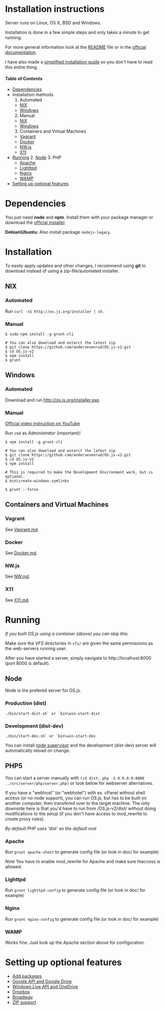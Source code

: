 # Installation instructions

Server runs on Linux, OS X, BSD and Windows.

Installation is done in a few simple steps and only takes a minute to get running.

For more general information look at the [README](README.md) file or in the [official documentation](http://os.js.org/doc/).

I have also made a [simplified installation guide](http://os.js.org/doc/manuals/man-install.html) so you don't have to read this entire thing.

#### Table of Contents

* [Dependencies](#dependencies)
* Installation methods
  1. Automated
    * [NIX](#automated)
    * [Windows](#automated-1)
  2. Manual
    * [NIX](#manual)
    * [Windows](#manual-1)
  3. Containers and Virtual Machines
    * [Vagrant](#vagrant)
    * [Docker](#docker)
    * [NW.js](#nwjs)
    * [X11](#x11)
* [Running](#running)
  2. [Node](#node)
  3. PHP
    * [Apache](#apache)
    * [Lighttpd](#lighttpd)
    * [Nginx](#nginx)
    * [WAMP](#wamp)
* [Setting up optional features](#setting-up-optional-features)

# Dependencies

You just need **node** and **npm**. Install them with your package manager or download the [official installer](https://nodejs.org).

**Debian\Ubuntu:** Also install package `nodejs-legacy`.

# Installation

To easily apply updates and other changes, I recommend using **git** to download instead of using a zip-file/automated installer.

## NIX

### Automated

Run `curl -sS http://os.js.org/installer | sh`.

### Manual

```shell
$ sudo npm install -g grunt-cli

# You can also download and extarct the latest zip
$ git clone https://github.com/andersevenrud/OS.js-v2.git
$ cd OS.js-v2
$ npm install
$ grunt
```

## Windows

### Automated

Download and run http://os.js.org/installer.exe.

### Manual

[Official video instruction on YouTube](https://www.youtube.com/watch?v=Cj3OdxTdGGc)

Run `cmd` as *Administrator* (important)!

```shell
$ npm install -g grunt-cli

# You can also download and extarct the latest zip
$ git clone https://github.com/andersevenrud/OS.js-v2.git
$ cd OS.js-v2
$ npm install

# This is required to make the Development Environment work, but is optional.
$ bin\create-windows-symlinks

$ grunt --force
```

## Containers and Virtual Machines

### Vagrant

See [Vagrant.md](https://github.com/andersevenrud/OS.js-v2/blob/master/doc/Vagrant.md).

### Docker

See [Docker.md](https://github.com/andersevenrud/OS.js-v2/blob/master/doc/Docker.md).

### NW.js

See [NW.md](https://github.com/andersevenrud/OS.js-v2/blob/master/doc/NW.md).

### X11

See [X11.md](https://github.com/andersevenrud/OS.js-v2/blob/master/doc/X11.md).

# Running

*If you built OS.js using a container (above) you can skip this.*

Make sure the _VFS_ directories in `vfs/` are given the same permissions as the web-servers running user.

After you have started a server, simply navigate to http://localhost:8000 (port 8000 is default).

## Node

Node is the prefered server for OS.js.

### Production (dist)

```
./bin/start-dist.sh` or `bin\win-start-dist
```

### Development (dist-dev)

```
./bin/start-dev.sh` or `bin\win-start-dev
```

You can install [node supervisor](https://github.com/petruisfan/node-supervisor) and the development (dist-dev) server will automatically reload on change.

## PHP5

You can start a server manually with `(cd dist; php -S 0.0.0.0:8000 ../src/server/php/server.php)` or look below for webserver alternatives.

If you have a "webhost" (or "webhotel") with ex. cPanel without shell access (or no node support), you can run OS.js, but has to be built on another computer, then transfered over to the target machine. The only downside here is that you'd have to run from /OS.js-v2/dist/ without doing modifications to the setup (if you don't have access to mod_rewrite to create proxy rules).

*By default PHP uses 'dist' as the default root*

### Apache

Run `grunt apache-vhost` to generate config file (or look in doc/ for example)

*Note* You have to enable mod_rewrite for Apache and make sure htaccess is allowed.

### Lighttpd

Run `grunt lighttpd-config` to generate config file (or look in doc/ for example)

### Nginx

Run `grunt nginx-config` to generate config file (or look in doc/ for example)

### WAMP

Works fine. Just look up the Apache section above for configuration.

# Setting up optional features

* [Add packages](http://os.js.org/doc/manuals/man-package-manager.html)
* [Google API and Google Drive](http://os.js.org/doc/manuals/man-google-api.html)
* [Windows Live API and OneDrive](http://os.js.org/doc/manuals/man-windows-live-api.html)
* [Dropbox](http://os.js.org/doc/manuals/man-dropbox.html)
* [Broadway](http://os.js.org/doc/manuals/man-broadway.html)
* [ZIP support](http://os.js.org/doc/manuals/man-zip.html)

